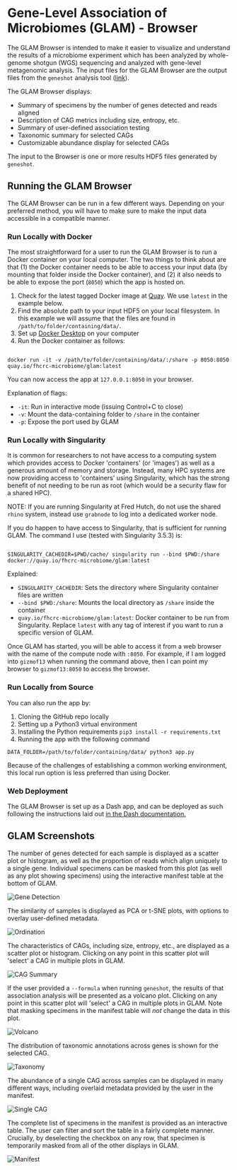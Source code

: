 # Gene-Level Association of Microbiomes (GLAM) - Browser

The GLAM Browser is intended to make it easier to visualize and understand the
results of a microbiome experiment which has been analyzed by whole-genome
shotgun (WGS) sequencing and analyzed with gene-level metagenomic analysis. The
input files for the GLAM Browser are the output files from the `geneshot` analysis
tool ([link](https://github.org/golob-minot/geneshot)).

The GLAM Browser displays:

  * Summary of specimens by the number of genes detected and reads aligned
  * Description of CAG metrics including size, entropy, etc.
  * Summary of user-defined association testing
  * Taxonomic summary for selected CAGs
  * Customizable abundance display for selected CAGs

The input to the Browser is one or more results HDF5 files generated by `geneshot`.

## Running the GLAM Browser

The GLAM Browser can be run in a few different ways. Depending on your preferred method, you will have to make sure to make the input data accessible in a compatible manner.

### Run Locally with Docker

The most straightforward for a user to run the GLAM Browser is to run a Docker container on your local computer. The two things to think about are that (1) the Docker container needs to be able to access your input data (by mounting that  folder inside the Docker container), and (2) it also needs to be able to expose the port (`8050`) which the app is hosted on.

1. Check for the latest tagged Docker image at [Quay](https://quay.io/repository/fhcrc-microbiome/glam?tab=tags). We use `latest` in the example below.
2. Find the absolute path to your input HDF5 on your local filesystem. In this example we will assume that the files are found in `/path/to/folder/containing/data/`.
3. Set up [Docker Desktop](https://www.docker.com/products/docker-desktop) on your computer
4. Run the Docker container as follows:

```#!/bin/bash

docker run -it -v /path/to/folder/containing/data/:/share -p 8050:8050 quay.io/fhcrc-microbiome/glam:latest
```

You can now access the app at `127.0.0.1:8050` in your browser.

Explanation of flags:

* `-it`: Run in interactive mode (issuing Control+C to close)
* `-v`: Mount the data-containing folder to `/share` in the container
* `-p`: Expose the port used by GLAM

### Run Locally with Singularity

It is common for researchers to not have access to a computing system which provides access to Docker 'containers' (or 'images') as well as a generous amount of memory and storage. Instead, many HPC systems are now providing access to 'containers' using Singularity, which has the strong benefit of not needing to be run as root (which would be a security flaw for a shared HPC).

NOTE: If you are running Singularity at Fred Hutch, do not use the shared `rhino` system, instead use `grabnode` to log into a dedicated worker node.

If you do happen to have access to Singularity, that is sufficient for running GLAM. The command I use (tested with Singularity 3.5.3) is:

```#!/bin/bash

SINGULARITY_CACHEDIR=$PWD/cache/ singularity run --bind $PWD:/share docker://quay.io/fhcrc-microbiome/glam:latest

```

Explained:

* `SINGULARITY_CACHEDIR`: Sets the directory where Singularity container files are written
* `--bind $PWD:/share`: Mounts the local directory as `/share` inside the container
* `quay.io/fhcrc-microbiome/glam:latest`: Docker container to be run from Singularity. Replace `latest` with any tag of interest if you want to run a specific version of GLAM.

Once GLAM has started, you will be able to access it from a web browser with the name of the compute node with `:8050`. For example, if I am logged into `gizmof13` when running the command above, then I can point my browser to `gizmof13:8050` to access the browser.

### Run Locally from Source

You can also run the app by:

1. Cloning the GitHub repo locally
2. Setting up a Python3 virtual environment
3. Installing the Python requirements `pip3 install -r requirements.txt`
4. Running the app with the following command

```#!/bin/bash
DATA_FOLDER=/path/to/folder/containing/data/ python3 app.py
```

Because of the challenges of establishing a common working environment, this local run option is less preferred than using Docker.

### Web Deployment

The GLAM Browser is set up as a Dash app, and can be deployed as such following the instructions laid out [in the Dash documentation.](https://dash.plotly.com/deployment)

## GLAM Screenshots

The number of genes detected for each sample is displayed as a scatter plot or histogram, as well as the proportion of reads which align uniquely to a single gene. Individual specimens can be masked from this plot (as well as any plot showing specimens) using the interactive manifest table at the bottom of GLAM.

![Gene Detection](https://github.com/FredHutch/glam-browser/blob/master/assets/richness_example.png?raw=true)

The similarity of samples is displayed as PCA or t-SNE plots, with options to overlay user-defined metadata.

![Ordination](https://github.com/FredHutch/glam-browser/blob/master/assets/ordination_example.png?raw=true)

The characteristics of CAGs, including size, entropy, etc., are displayed as a scatter plot or histogram. Clicking on any point in this scatter plot will 'select' a CAG in multiple plots in GLAM.

![CAG Summary](https://github.com/FredHutch/glam-browser/blob/master/assets/cag_summary_example.png?raw=true)

If the user provided a `--formula` when running `geneshot`, the results of that association analysis will be presented as a volcano plot. Clicking on any point in this scatter plot will 'select' a CAG in multiple plots in GLAM. Note that masking specimens in the manifest table will _not_ change the data in this plot.

![Volcano](https://github.com/FredHutch/glam-browser/blob/master/assets/volcano_example.png?raw=true)

The distribution of taxonomic annotations across genes is shown for the selected CAG.

![Taxonomy](https://github.com/FredHutch/glam-browser/blob/master/assets/taxonomy_example.png?raw=true)

The abundance of a single CAG across samples can be displayed in many different ways, including overlaid metadata provided by the user in the manifest.

![Single CAG](https://github.com/FredHutch/glam-browser/blob/master/assets/single_cag_example.png?raw=true)

The complete list of specimens in the manifest is provided as an interactive table. The user can filter and sort the table in a fairly complete manner. Crucially, by deselecting the checkbox on any row, that specimen is temporarily masked from all of the other displays in GLAM.

![Manifest](https://github.com/FredHutch/glam-browser/blob/master/assets/manifest_example.png?raw=true)
